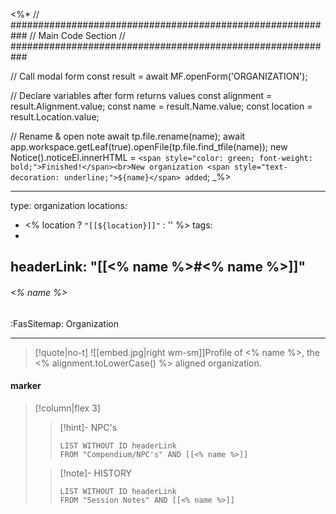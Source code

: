 <%*
// ###########################################################
//                        Main Code Section
// ###########################################################

// Call modal form
const result = await MF.openForm('ORGANIZATION');

// Declare variables after form returns values
const alignment = result.Alignment.value;
const name = result.Name.value;
const location = result.Location.value;

// Rename & open note
await tp.file.rename(name);
await app.workspace.getLeaf(true).openFile(tp.file.find_tfile(name));
new Notice().noticeEl.innerHTML = `<span style="color: green; font-weight: bold;">Finished!</span><br>New organization <span style="text-decoration: underline;">${name}</span> added`;
_%>

---
type: organization
locations:
 - <% location ? `"[[${location}]]"` : '' %>
tags:
- 
headerLink: "[[<% name %>#<% name %>]]"
---

###### <% name %>
<span class="sub2">:FasSitemap: Organization</span>
___

> [!quote|no-t]
>![[embed.jpg|right wm-sm]]Profile of <% name %>, the <% alignment.toLowerCase() %> aligned organization.

#### marker
> [!column|flex 3]
>>[!hint]- NPC's
>>```dataview
>>LIST WITHOUT ID headerLink
>>FROM "Compendium/NPC's" AND [[<% name %>]]
>
>>[!note]- HISTORY
>>```dataview
>>LIST WITHOUT ID headerLink
>>FROM "Session Notes" AND [[<% name %>]]